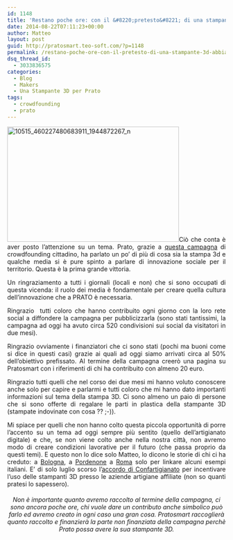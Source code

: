 ```yaml
---
id: 1148
title: 'Restano poche ore: con il &#8220;pretesto&#8221; di una stampante 3D abbiamo fatto cultura dell&#8217;innovazione'
date: 2014-08-22T07:11:23+00:00
author: Matteo
layout: post
guid: http://pratosmart.teo-soft.com/?p=1148
permalink: /restano-poche-ore-con-il-pretesto-di-una-stampante-3d-abbiamo-fatto-cultura-dellinnovazione/
dsq_thread_id:
  - 3033836575
categories:
  - Blog
  - Makers
  - Una Stampante 3D per Prato
tags:
  - crowdfounding
  - prato
---
```

<p style="text-align: justify;">
  <a href="http://pratosmart.teo-soft.com/wp-content/uploads/2014/08/10515_460227480683911_1944872267_n.jpg"><img class="alignleft  wp-image-1150" src="http://pratosmart.teo-soft.com/wp-content/uploads/2014/08/10515_460227480683911_1944872267_n.jpg" alt="10515_460227480683911_1944872267_n" width="396" height="265" srcset="http://pratosmart.teo-soft.com/wp-content/uploads/2014/08/10515_460227480683911_1944872267_n-300x201.jpg 300w, http://pratosmart.teo-soft.com/wp-content/uploads/2014/08/10515_460227480683911_1944872267_n.jpg 500w" sizes="(max-width: 396px) 100vw, 396px" /></a>Ciò che conta è aver posto l&#8217;attenzione su un tema. Prato, grazie a <a href="https://www.indiegogo.com/projects/una-stampante-3d-per-prato/x/8007790" target="_blank">questa campagna</a> di crowdfounding cittadino, ha parlato un po&#8217; di più di cosa sia la stampa 3d e qualche media si è pure spinto a parlare di innovazione sociale per il territorio. Questa è la prima grande vittoria.
</p>

<p style="text-align: justify;">
  Un ringraziamento a tutti i giornali (locali e non) che si sono occupati di questa vicenda: il ruolo dei media è fondamentale per creare quella cultura dell&#8217;innovazione che a PRATO è necessaria.
</p>

<p style="text-align: justify;">
  Ringrazio  tutti coloro che hanno contribuito ogni giorno con la loro rete social a diffondere la campagna per pubblicizzarla (sono stati tantissimi, la campagna ad oggi ha avuto circa 520 condivisioni sui social da visitatori in due mesi).
</p>

<p style="text-align: justify;">
  Ringrazio ovviamente i finanziatori che ci sono stati (pochi ma buoni come si dice in questi casi) grazie ai quali ad oggi siamo arrivati circa al 50% dell&#8217;obiettivo prefissato. Al termine della campagna creerò una pagina su Pratosmart con i riferimenti di chi ha contribuito con almeno 20 euro.
</p>

<p style="text-align: justify;">
  Ringrazio tutti quelli che nel corso dei due mesi mi hanno voluto conoscere anche solo per capire e parlarmi e tutti coloro che mi hanno dato importanti informazioni sul tema della stampa 3D. Ci sono almeno un paio di persone che si sono offerte di regalare le parti in plastica della stampante 3D (stampate indovinate con cosa ?? ;-)).
</p>

<p style="text-align: justify;">
  Mi spiace per quelli che non hanno colto questa piccola opportunità di porre l&#8217;accento su un tema ad oggi sempre più sentito (quello dell&#8217;artigianato digitale) e che, se non viene colto anche nella nostra città, non avremo modo di creare condizioni lavorative per il futuro (che passa proprio da questi temi). E questo non lo dice solo Matteo, lo dicono le storie di chi ci ha creduto: a <a href="http://www.bolognatoday.it/economia/stampante-3d-bologna-artigiani-makers.html" target="_blank">Bologna</a>, a <a href="http://messaggeroveneto.gelocal.it/udine/cronaca/2013/10/27/news/artigiano-under-30-da-un-calcio-alla-crisi-con-la-stampante-3d-1.8000853" target="_blank">Pordenone</a> a <a href="http://www.iltempo.it/2.797/2014/06/21/la-rinascita-degli-artigiani-a-colpi-di-laser-e-stampa-3d-1.1263206" target="_blank">Roma</a> solo per linkare alcuni esempi italiani. E&#8217; di solo luglio scorso l&#8217;<a href="http://www.wired.it/economia/2014/07/12/artigiani-accordo-per-favorire-lacquisto-delle-stampanti-3d/" target="_blank">accordo di Confartigianato</a> per incentivare l&#8217;uso delle stampanti 3D presso le aziende artigiane affiliate (non so quanti pratesi lo sapessero).
</p>

<h6 style="text-align: center;">
  Non è importante quanto avremo raccolto al termine della campagna, ci sono ancora poche ore, chi vuole dare un contributo anche simbolico può farlo ed avremo creato in ogni caso una gran cosa. Pratosmart raccoglierà quanto raccolto e finanzierà la parte non finanziata della campagna perchè Prato possa avere la sua stampante 3D.
</h6>